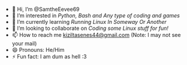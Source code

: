 - 👋 Hi, I’m @SamtheEevee69
- 👀 I’m interested in *Python, Bash and Any type of coding and games*
- 🌱 I’m currently learning *Running Linux In Someway Or Another*
- 💞️ I’m looking to collaborate on *Coding some Linux stuff for fun!*
- 📫 How to reach me kiziltasenes44@gmail.com (Note: I may not see your mail)
- 😄 Pronouns: He/Him
- ⚡ Fun fact: I am dum as hell :3

<!---
SamtheEevee69/SamtheEevee69 is a ✨ special ✨ repository because its `README.md` (this file) appears on your GitHub profile.
You can click the Preview link to take a look at your changes.
--->

